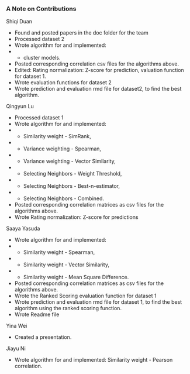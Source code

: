 ### A Note on Contributions

Shiqi Duan
- Found and posted papers in the doc folder for the team
- Processed dataset 2
- Wrote algorithm for and implemented: 
- - cluster models.
- Posted corresponding correlation csv files for the algorithms above.
- Edited: Rating normalization: Z-score for prediction, valuation function for dataset 1.
- Wrote evaluation functions for dataset 2
- Wrote prediction and evaluation rmd file for dataset2, to find the best algorithm.


Qingyun Lu
- Processed dataset 1
- Wrote algorithm for and implemented: 
- - Similarity weight - SimRank, 
- - Variance weighting - Spearman, 
- - Variance weighting - Vector Similarity, 
- - Selecting Neighbors - Weight Threshold, 
- - Selecting Neighbors - Best-n-estimator, 
- - Selecting Neighbors - Combined.
- Posted corresponding correlation matrices as csv files for the algorithms above.
- Wrote Rating normalization: Z-score for predictions


Saaya Yasuda
- Wrote algorithm for and implemented: 
- - Similarity weight - Spearman, 
- - Similarity weight - Vector Similarity, 
- - Similarity weight - Mean Square Difference.
- Posted corresponding correlation matrices as csv files for the algorithms above.
- Wrote the Ranked Scoring evaluation function for dataset 1
- Wrote prediction and evaluation rmd file for dataset 1, to find the best algorithm using the ranked scoring function.
- Wrote Readme file


Yina Wei
- Created a presentation.


Jiayu Ni
- Wrote algorithm for and implemented: 
		Similarity weight - Pearson correlation.
